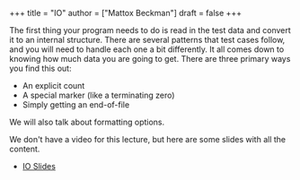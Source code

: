 +++
title = "IO"
author = ["Mattox Beckman"]
draft = false
+++

The first thing your program needs to do is read in the test data and convert it to an internal structure.
There are several patterns that test cases follow, and you will need to handle each one a bit differently.
It all comes down to knowing how much data you are going to get.  There are three primary ways you find this out:

-   An explicit count
-   A special marker (like a terminating zero)
-   Simply getting an end-of-file

We will also talk about formatting options.

We don't have a video for this lecture, but here are some slides with all the content.

-   [IO Slides](/slides/io-slides.pdf)

